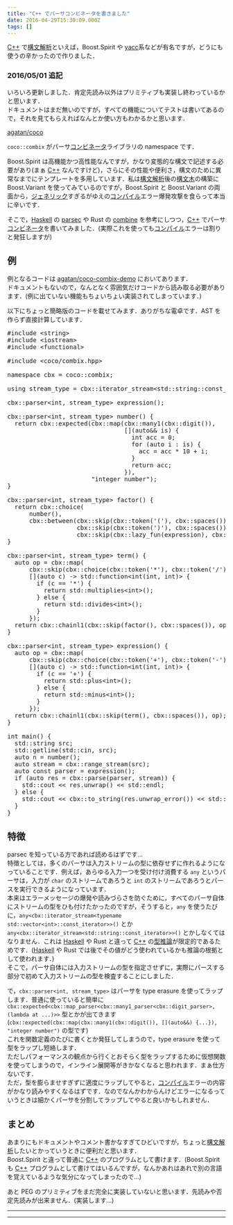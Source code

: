 ```yaml
---
title: "C++ でパーサコンビネータを書きました"
date: 2016-04-29T15:30:09.000Z
tags: []
---
```

<p><a class="keyword" href="http://d.hatena.ne.jp/keyword/C%2B%2B">C++</a> で<a class="keyword" href="http://d.hatena.ne.jp/keyword/%B9%BD%CA%B8%B2%F2%C0%CF">構文解析</a>といえば，Boost.Spirit や <a class="keyword" href="http://d.hatena.ne.jp/keyword/yacc">yacc</a>系などが有名ですが，どうにも使うの辛かったので作りました．</p>

<h3>2016/05/01 追記　</h3>

<p>いろいろ更新しました．肯定先読み以外はプリミティブも実装し終わっているかと思います．<br/>
ドキュメントはまだ無いのですが，すべての機能についてテストは書いてあるので，それを見てもらえればなんとか使い方もわかるかと思います．</p>

<p><a href="https://github.com/agatan/coco">agatan/coco</a></p>

<p><code>coco::combix</code> がパーサ<a class="keyword" href="http://d.hatena.ne.jp/keyword/%A5%B3%A5%F3%A5%D3%A5%CD%A1%BC%A5%BF">コンビネータ</a>ライブラリの namespace です．</p>

<p>Boost.Spirit は高機能かつ高性能なんですが，かなり変態的な構文で記述する必要があり(まぁ <a class="keyword" href="http://d.hatena.ne.jp/keyword/C%2B%2B">C++</a> なんですけど)，さらにその性能や便利さ，構文のために異常なまでにテンプレートを多用しています．私は<a class="keyword" href="http://d.hatena.ne.jp/keyword/%B9%BD%CA%B8%B2%F2%C0%CF">構文解析</a>後の<a class="keyword" href="http://d.hatena.ne.jp/keyword/%B9%BD%CA%B8%CC%DA">構文木</a>の構築に Boost.Variant を使ってみているのですが，Boost.Spirit と Boost.Variant の両面から，<a class="keyword" href="http://d.hatena.ne.jp/keyword/%A5%B8%A5%A7%A5%CD%A5%EA%A5%C3%A5%AF">ジェネリック</a>すぎるがゆえの<a class="keyword" href="http://d.hatena.ne.jp/keyword/%A5%B3%A5%F3%A5%D1%A5%A4%A5%EB">コンパイル</a>エラー爆発攻撃を食らって本当に辛いです．</p>

<p>そこで，<a class="keyword" href="http://d.hatena.ne.jp/keyword/Haskell">Haskell</a> の <a href="https://hackage.haskell.org/package/parsec">parsec</a> や Rust の <a href="https://github.com/Marwes/combine">combine</a> を参考にしつつ，<a class="keyword" href="http://d.hatena.ne.jp/keyword/C%2B%2B">C++</a> でパーサ<a class="keyword" href="http://d.hatena.ne.jp/keyword/%A5%B3%A5%F3%A5%D3%A5%CD%A1%BC%A5%BF">コンビネータ</a>を書いてみました．(実際これを使っても<a class="keyword" href="http://d.hatena.ne.jp/keyword/%A5%B3%A5%F3%A5%D1%A5%A4%A5%EB">コンパイル</a>エラーは割りと発狂しますが)</p>

<h2>例</h2>

<p>例となるコードは <a href="https://github.com/agatan/coco-combix-demo">agatan/coco-combix-demo</a> においてあります．<br/>
ドキュメントもないので，なんとなく雰囲気だけコードから読み取る必要があります．(例に出ていない機能もちょいちょい実装されてしまっています．)</p>

<p>以下にちょっと簡略版のコードを載せてみます．ありがちな電卓です．AST を作らず直接計算しています．</p>

<pre class="code lang-cpp" data-lang="cpp" data-unlink><span class="synPreProc">#include </span><span class="synConstant">&lt;string&gt;</span>
<span class="synPreProc">#include </span><span class="synConstant">&lt;iostream&gt;</span>
<span class="synPreProc">#include </span><span class="synConstant">&lt;functional&gt;</span>

<span class="synPreProc">#include </span><span class="synConstant">&lt;coco/combix.hpp&gt;</span>

<span class="synType">namespace</span> cbx = coco::combix;

<span class="synStatement">using</span> stream_type = cbx::iterator_stream&lt;std::string::const_iterator&gt;;

cbx::parser&lt;<span class="synType">int</span>, stream_type&gt; expression();

cbx::parser&lt;<span class="synType">int</span>, stream_type&gt; number() {
  <span class="synStatement">return</span> cbx::expected(cbx::map(cbx::many1(cbx::digit()),
                                [](<span class="synType">auto</span>&amp;&amp; is) <span class="synError">{</span>
                                  <span class="synType">int</span> acc = <span class="synConstant">0</span>;
                                  <span class="synStatement">for</span> (<span class="synType">auto</span> i : is) <span class="synError">{</span>
                                    acc = acc * <span class="synConstant">10</span> + i;
                                  <span class="synError">}</span>
                                  <span class="synStatement">return</span> acc;
                                }<span class="synError">)</span>,
                       <span class="synConstant">&quot;integer number&quot;</span><span class="synError">)</span>;
}

cbx::parser&lt;<span class="synType">int</span>, stream_type&gt; factor() {
  <span class="synStatement">return</span> cbx::choice(
      number(),
      cbx::between(cbx::skip(cbx::token(<span class="synConstant">'('</span>), cbx::spaces()),
                   cbx::skip(cbx::token(<span class="synConstant">')'</span>), cbx::spaces()),
                   cbx::skip(cbx::lazy_fun(expression), cbx::spaces())));
}

cbx::parser&lt;<span class="synType">int</span>, stream_type&gt; term() {
  <span class="synType">auto</span> op = cbx::map(
      cbx::skip(cbx::choice(cbx::token(<span class="synConstant">'*'</span>), cbx::token(<span class="synConstant">'/'</span>)), cbx::spaces()),
      [](<span class="synType">auto</span> c) -&gt; std::function&lt;<span class="synType">int</span>(<span class="synType">int</span>, <span class="synType">int</span>)&gt; <span class="synError">{</span>
        <span class="synStatement">if</span> (c == <span class="synConstant">'*'</span>) <span class="synError">{</span>
          <span class="synStatement">return</span> std::multiplies&lt;<span class="synType">int</span>&gt;();
        <span class="synError">}</span> <span class="synStatement">else</span> <span class="synError">{</span>
          <span class="synStatement">return</span> std::divides&lt;<span class="synType">int</span>&gt;();
        <span class="synError">}</span>
      }<span class="synError">)</span>;
  <span class="synStatement">return</span> cbx::chainl1(cbx::skip(factor(), cbx::spaces()), op);
}

cbx::parser&lt;<span class="synType">int</span>, stream_type&gt; expression() {
  <span class="synType">auto</span> op = cbx::map(
      cbx::skip(cbx::choice(cbx::token(<span class="synConstant">'+'</span>), cbx::token(<span class="synConstant">'-'</span>)), cbx::spaces()),
      [](<span class="synType">auto</span> c) -&gt; std::function&lt;<span class="synType">int</span>(<span class="synType">int</span>, <span class="synType">int</span>)&gt; <span class="synError">{</span>
        <span class="synStatement">if</span> (c == <span class="synConstant">'+'</span>) <span class="synError">{</span>
          <span class="synStatement">return</span> std::plus&lt;<span class="synType">int</span>&gt;();
        <span class="synError">}</span> <span class="synStatement">else</span> <span class="synError">{</span>
          <span class="synStatement">return</span> std::minus&lt;<span class="synType">int</span>&gt;();
        <span class="synError">}</span>
      }<span class="synError">)</span>;
  <span class="synStatement">return</span> cbx::chainl1(cbx::skip(term(), cbx::spaces()), op);
}

<span class="synType">int</span> main() {
  std::string src;
  std::getline(std::cin, src);
  <span class="synType">auto</span> n = number();
  <span class="synType">auto</span> stream = cbx::range_stream(src);
  <span class="synType">auto</span> <span class="synType">const</span> parser = expression();
  <span class="synStatement">if</span> (<span class="synType">auto</span> res = cbx::parse(parser, stream)) {
    std::cout &lt;&lt; res.unwrap() &lt;&lt; std::endl;
  } <span class="synStatement">else</span> {
    std::cout &lt;&lt; cbx::to_string(res.unwrap_error()) &lt;&lt; std::endl;
  }
}
</pre>


<h2>特徴</h2>

<p>parsec を知っている方であれば読めるはずです...<br/>
特徴としては，多くのパーサは入力ストリームの型に依存せずに作れるようになっていることです．例えば，あらゆる入力一つを受け付け消費する <code>any</code> というパーサは，入力が <code>char</code> のストリームであろうと <code>int</code> のストリームであろうとパースを実行できるようになっています．<br/>
本来はエラーメッセージの爆発や読みづらさを防ぐために，すべてのパーサ自体にストリームの型をひも付けたかったのですが，そうすると，<code>any</code> を使うたびに，<code>any&lt;cbx::iterator_stream&lt;typename std::vector&lt;int&gt;::const_iterator&gt;&gt;()</code> とか <code>any&lt;cbx::iterator_stream&lt;std::string::const_iterator&gt;&gt;()</code> とかしなくてはなりません．これは <a class="keyword" href="http://d.hatena.ne.jp/keyword/Haskell">Haskell</a> や Rust と違って <a class="keyword" href="http://d.hatena.ne.jp/keyword/C%2B%2B">C++</a> の<a class="keyword" href="http://d.hatena.ne.jp/keyword/%B7%BF%BF%E4%CF%C0">型推論</a>が限定的であるためです．(<a class="keyword" href="http://d.hatena.ne.jp/keyword/Haskell">Haskell</a> や Rust では後でその値がどう使われているかも推論の根拠として使われます．)<br/>
そこで，パーサ自体には入力ストリームの型を指定させずに，実際にパースする部分で初めて入力ストリームの型を検査することにしました．</p>

<p>で，<code>cbx::parser&lt;int, stream_type&gt;</code> はパーサを type erasure を使ってラップします．普通に使っていると簡単に <code>cbx::expected&lt;cbx::map_parser&lt;cbx::many1_parser&lt;cbx::digit_parser&gt;, (lambda at ...)&gt;&gt;</code> 型とかが出てきます(<code>cbx::expected(cbx::map(cbx::many1(cbx::digit()), [](auto&amp;&amp;) {...}), "integer number")</code> の型です)<br/>
これを関数定義のたびに書くとか発狂してしまうので，type erasure を使って型をラップし短絡します．<br/>
ただしパフォーマンスの観点から行くとおそらく型をラップするために仮想関数を使ってしまうので，インライン展開等がきかなくなると思われます．まぁ仕方ないです．<br/>
ただ，型を膨らませすぎずに適度にラップしてやると，<a class="keyword" href="http://d.hatena.ne.jp/keyword/%A5%B3%A5%F3%A5%D1%A5%A4%A5%EB">コンパイル</a>エラーの内容がかなり読みやすくなるはずです．なのでなんかわからんけどエラーになるっていうときは細かくパーサを分割してラップしてやると良いかもしれません．</p>

<h2>まとめ</h2>

<p>あまりにもドキュメントやコメント書かなすぎてひどいですが，ちょっと<a class="keyword" href="http://d.hatena.ne.jp/keyword/%B9%BD%CA%B8%B2%F2%C0%CF">構文解析</a>したいとかっていうときに便利だと思います．<br/>
Boost.Spirit と違って普通に <a class="keyword" href="http://d.hatena.ne.jp/keyword/C%2B%2B">C++</a> のプログラムとして書けます．(Boost.Spirit も <a class="keyword" href="http://d.hatena.ne.jp/keyword/C%2B%2B">C++</a> プログラムとして書けてはいるんですが，なんかあれはあれで別の言語を覚えているような気分になってしまったので...)</p>

<p>あと PEG のプリミティブをまだ完全に実装していないと思います．先読みや否定先読みが出来ません．(実装します…)</p>

-----
--------
